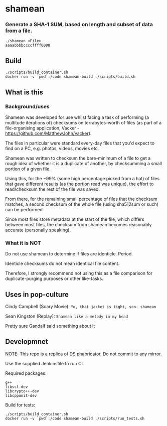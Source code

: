 
# shamean

### Generate a SHA-1 SUM, based on length and subset of data from a file.

    ./shamean <File>
    aaaabbbbccccffff0000

## Build

    ./scripts/build_container.sh
    docker run -v `pwd`:/code shamean-build ./scripts/build.sh

## What is this

### Background/uses

Shamean was developed for use whilst facing a task of performing (a multitude iterations of) checksums on terrabytes-worth of files (as part of a file-organising application, Vacker - https://github.com/MatthewJohn/vacker).

The files in particular were standard every-day files that you'd expect to find on a PC, e.g. photos, videos, movies etc.

Shamean was written to checksum the bare-minimum of a file to get a rough idea of whether it is a duplicate of another, by checksumming a small portion of a given file.

Using this, for the ~99% (some high percentage picked from a hat) of files that gave different results (as the portion read was unique), the effort to read/checksum the rest of the file was saved.

From there, for the remaining small percentage of files that the checksum matches, a second checksum of the whole file (using sha512sum or such) can be performed.

Since most files store metadata at the start of the file, which differs between most files, the checksum from shamean becomes reasonably accurate (personally speaking).


### What it is NOT

Do not use shamean to determine if files are identicle. Period.

Identicle checksums do not mean identical file content.

Therefore, I strongly recommend not using this as a file comparison for duplicate-purging purposes or other like-tasks.


## Uses in pop-culture

Cindy Campbell (Scary Movie): `Yo, that jacket is tight, son. shamean`

Sean Kingston (Replay): `Shamean like a melody in my head`

Pretty sure Gandalf said something about it


## Developmnet

NOTE: This repo is a replica of DS phabricator. Do not commit to any mirror.

Use the supplied Jenkinsfile to run CI.

Required packages:

    g++
    libssl-dev
    libcrypto++-dev
    libcppunit-dev


Build for tests:

    ./scripts/build_container.sh
    docker run -v `pwd`:/code shamean-build ./scripts/run_tests.sh



